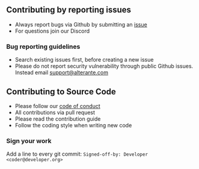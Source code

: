## Contributing by reporting issues
* Always report bugs via Github by submitting an [issue](www.github.com/sync-different/alt-core/issues)
* For questions join our Discord

### Bug reporting guidelines
* Search existing issues first, before creating a new issue
* Please do not report security vulnerability through public Github issues. Instead email support@alterante.com
  
## Contributing to Source Code
* Please follow our [code of conduct](CODE_OF_CONDUCT.md)
* All contributions via pull request
* Please read the contribution guide
* Follow the coding style when writing new code

### Sign your work

Add a line to every git commit: 
```Signed-off-by: Developer <coder@developer.org>```
